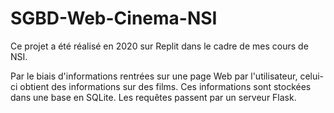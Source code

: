 # SGBD-Web-Cinema-NSI
Ce projet a été réalisé en 2020 sur Replit dans le cadre de mes cours de NSI.

Par le biais d'informations rentrées sur une page Web par l'utilisateur, celui-ci obtient des informations sur des films.
Ces informations sont stockées dans une base en SQLite. Les requêtes passent par un serveur Flask.

